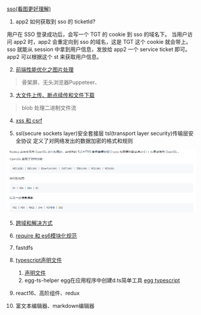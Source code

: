 [sso(看图更好理解)](https://www.jianshu.com/p/75edcc05acfd)

1. app2 如何获取到 sso 的 ticketId?

用户在 SSO 登录成功后，会写一个 TGT 的 cookie 到 sso 的域名下。 当用户访问 app2 时，app2 会重定向到 sso 的域名，这是 TGT 这个 cookie 就会带上。sso 就能从 session 中拿到用户信息，发放给 app2 一个 service ticket 即可。app2 可以根据这个 st 来获取用户信息。

2. [前端性能优化之图片处理](https://juejin.cn/post/6965761736083243044#heading-16)

> 骨架屏、无头浏览器Puppeteer、


3. [大文件上传、断点续传和文件下载](https://github.com/Michael-lzg/my--article/blob/master/other/%E8%B0%88%E8%B0%88%E5%85%B3%E4%BA%8E%E6%96%87%E4%BB%B6%E4%B8%8A%E4%BC%A0%E4%B8%8B%E8%BD%BD%E9%82%A3%E4%BA%9B%E4%BA%8B.md)

> blob 处理二进制文件流

4. [xss 和 csrf](https://juejin.cn/post/6844903638532358151)

5. ssl(secure sockets layer)安全套接层
    tsl(transport layer security)传输层安全协议 定义了对网络发出的数据加密的格式和规则

![ssl](../imgs/ssl.png)

5. [跨域和解决方式](https://juejin.cn/post/6844903767226351623)

6. [require 和 es6模块化规范](https://zhuanlan.zhihu.com/p/121770261)

7. fastdfs

8. [typescript声明文件](https://zhuanlan.zhihu.com/p/133344957)

    1. [声明文件](https://ts.xcatliu.com/basics/declaration-files.html)
    2. egg-ts-helper egg在应用程序中创建d.ts简单工具  [egg typescript](https://zhuanlan.zhihu.com/p/35334932)

9. react16、高阶组件、redux

10. 富文本编辑器、markdown编辑器
